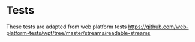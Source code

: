 # Tests

These tests are adapted from web platform tests
https://github.com/web-platform-tests/wpt/tree/master/streams/readable-streams
